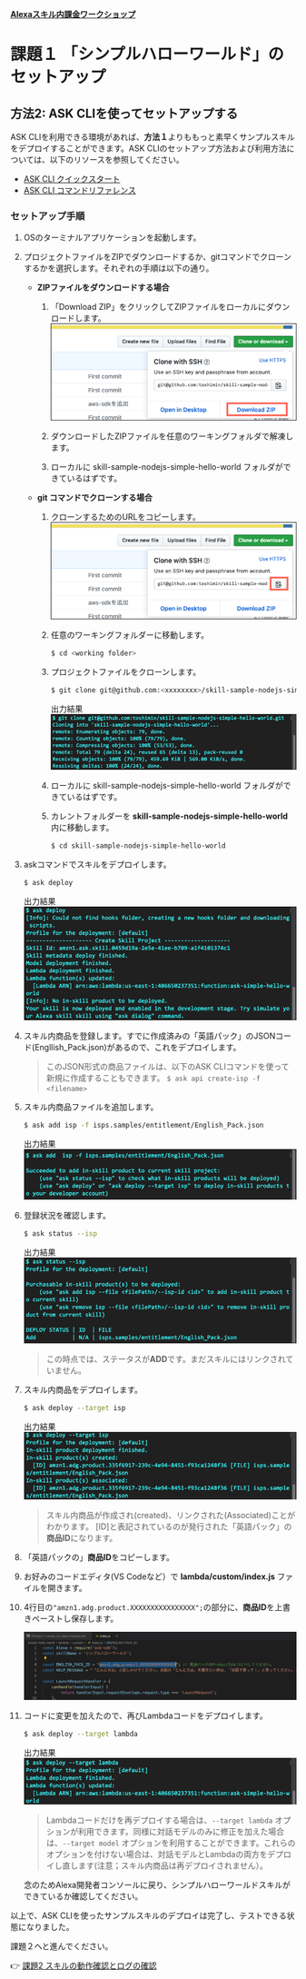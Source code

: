 **[Alexaスキル内課金ワークショップ](../README.md)**

# 課題１ 「シンプルハローワールド」のセットアップ

## 方法2: ASK CLIを使ってセットアップする

ASK CLIを利用できる環境があれば、**方法１**よりももっと素早くサンプルスキルをデプロイすることができます。ASK CLIのセットアップ方法および利用方法については、以下のリソースを参照してください。

- [ASK CLI クイックスタート](https://developer.amazon.com/ja/docs/smapi/quick-start-alexa-skills-kit-command-line-interface.html)
- [ASK CLI コマンドリファレンス](https://developer.amazon.com/ja/docs/smapi/ask-cli-command-reference.html)


### セットアップ手順

1. OSのターミナルアプリケーションを起動します。

1. プロジェクトファイルをZIPでダウンロードするか、gitコマンドでクローンするかを選択します。それぞれの手順は以下の通り。

    -  **ZIPファイルをダウンロードする場合**
    
        1. 「Download ZIP」をクリックしてZIPファイルをローカルにダウンロードします。
            ![1-40](./images/1-40-zip-download.png)

        1. ダウンロードしたZIPファイルを任意のワーキングフォルダで解凍します。

        1. ローカルに skill-sample-nodejs-simple-hello-world フォルダができているはずです。

    - **git コマンドでクローンする場合**

        1. クローンするためのURLをコピーします。
            ![1-40](./images/1-40-copy-url.png)

        1. 任意のワーキングフォルダーに移動します。

            ```bash
            $ cd <working folder>
            ```
        
        1. プロジェクトファイルをクローンします。

            ```bash
            $ git clone git@github.com:<xxxxxxxx>/skill-sample-nodejs-simple-hello-world.git
            ```
            出力結果
            ![1-40](./images/1-40-ask-clone.png)

        1. ローカルに skill-sample-nodejs-simple-hello-world フォルダができているはずです。

        1. カレントフォルダーを **skill-sample-nodejs-simple-hello-world** 内に移動します。

            ```bash
            $ cd skill-sample-nodejs-simple-hello-world
            ```

1. askコマンドでスキルをデプロイします。

    ```bash
    $ ask deploy
    ```
    出力結果
    ![1-41](./images/1-41-ask-deploy.png)

1. スキル内商品を登録します。すでに作成済みの「英語パック」のJSONコード(Engllish_Pack.json)があるので、これをデプロイします。

    > このJSON形式の商品ファイルは、以下のASK CLIコマンドを使って新規に作成することもできます。
    > `$ ask api create-isp -f <filename>`

1. スキル内商品ファイルを追加します。

    ```bash
    $ ask add isp -f isps.samples/entitlement/English_Pack.json 
    ```
    出力結果
    ![1-42](./images/1-42-ask-add-isp.png)

1. 登録状況を確認します。

    ```bash
    $ ask status --isp
    ```

    出力結果
    ![1-43](./images/1-43-ask-status-isp.png)

     > この時点では、ステータスが**ADD**です。まだスキルにはリンクされていません。

1. スキル内商品をデプロイします。

    ```bash
    $ ask deploy --target isp
    ```

    出力結果
    ![1-43](./images/1-43-ask-deploy-isp.png)

    > スキル内商品が作成され(created)、リンクされた(Associated)ことがわかります。
    > [ID]と表記されているのが発行された「英語パック」の**商品ID**になります。

1. 「英語パックの」**商品ID**をコピーします。

1. お好みのコードエディタ(VS Codeなど）で **lambda/custom/index.js** ファイルを開きます。

1. 4行目の`"amzn1.adg.product.XXXXXXXXXXXXXXXX";`の部分に、**商品ID**を上書きペーストし保存します。

    ![1-44](./images/1-44-replace-product-id.png)

1. コードに変更を加えたので、再びLambdaコードをデプロイします。

    ```bash
    $ ask deploy --target lambda
    ```

    出力結果
    ![1-45](./images/1-45-ask-deploy-lambda.png)

    > Lambdaコードだけを再デプロイする場合は、`--target lambda` オプションが利用できます。同様に対話モデルのみに修正を加えた場合は、`--target model` オプションを利用することができます。これらのオプションを付けない場合は、対話モデルとLambdaの両方をデプロイし直します(注意；スキル内商品は再デプロイされません）。

    念のためAlexa開発者コンソールに戻り、シンプルハローワールドスキルができているか確認してください。


以上で、ASK CLIを使ったサンプルスキルのデプロイは完了し、テストできる状態になりました。

課題２へと進んでください。

:point_right: [課題2 スキルの動作確認とログの確認](2-test.md)


